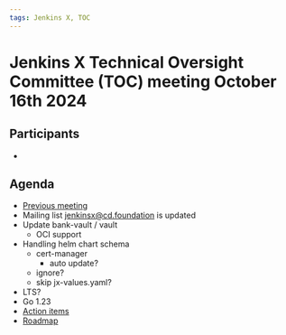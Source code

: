 ```yaml
---
tags: Jenkins X, TOC
---
```

# Jenkins X Technical Oversight Committee (TOC) meeting October 16th 2024

## Participants

-  <fill in>

## Agenda

- [Previous meeting](2024-10-02.md)
- Mailing list jenkinsx@cd.foundation is updated
- Update bank-vault / vault
  - OCI support
- Handling helm chart schema
  - cert-manager
    - auto update?
  - ignore?
  - skip jx-values.yaml?
- LTS?
- Go 1.23
- [Action items](https://github.com/orgs/jenkins-x/projects/21/views/1)
- [Roadmap](https://github.com/orgs/jenkins-x/projects/23/views/1)
